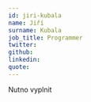 ```yaml
---
id: jiri-kubala
name: Jiří
surname: Kubala
job_title: Programmer
twitter: 
github: 
linkedin: 
quote: 
---
```

Nutno vyplnit
